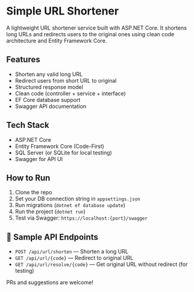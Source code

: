 # Simple URL Shortener

A lightweight URL shortener service built with ASP.NET Core. It shortens long URLs and redirects users to the original ones using clean code architecture and Entity Framework Core.

## Features
- Shorten any valid long URL
- Redirect users from short URL to original
- Structured response model
- Clean code (controller + service + interface)
- EF Core database support
- Swagger API documentation

## Tech Stack
- ASP.NET Core
- Entity Framework Core (Code-First)
- SQL Server (or SQLite for local testing)
- Swagger for API UI

## How to Run
1. Clone the repo
2. Set your DB connection string in `appsettings.json`
3. Run migrations (`dotnet ef database update`)
4. Run the project (`dotnet run`)
5. Test via Swagger: `https://localhost:{port}/swagger`

## 🔗 Sample API Endpoints
- `POST /api/url/shorten` — Shorten a long URL
- `GET /api/url/{code}` — Redirect to original URL
- `GET /api/url/resolve/{code}` — Get original URL without redirect (for testing)

PRs and suggestions are welcome!
